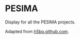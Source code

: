 # PESIMA

Display for all the PESIMA projects.

Adapted from [h5bp.github.com](https://github.com/h5bp/h5bp.github.com).
